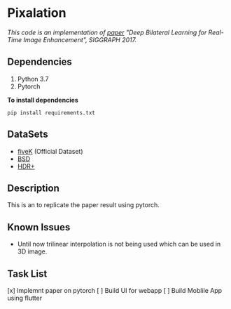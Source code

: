 # Pixalation
*This code is an implementation of [paper](https://groups.csail.mit.edu/graphics/hdrnet/) "Deep Bilateral Learning for Real-Time Image Enhancement", SIGGRAPH 2017.*

## Dependencies
1. Python 3.7
2. Pytorch 

**To install dependencies**
```
pip install requirements.txt
```

## DataSets
- [fiveK](https://data.csail.mit.edu/graphics/fivek/) (Official Dataset)
- [BSD]()
- [HDR+]()

## Description
This is an to replicate the paper result using pytorch. 

## Known Issues
- Until now trilinear interpolation is not being used which can be used in 3D image. 

## Task List  
[x] Implemnt paper on pytorch 
[ ] Build UI for webapp
[ ] Build Moblile App using flutter
